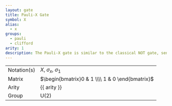 ```yaml
---
layout: gate
title: Pauli-X Gate
symbol: X
alias:
  - x
groups:
  - pauli
  - clifford
arity: 1
description: The Pauli-X gate is similar to the classical NOT gate, sending $|0\rangle \to |1\rangle$ and vice versa.
---
```


|             |                                                 |
| ----------- | ----------------------------------------------- |
| Notation(s) | $X$, $\sigma_x$, $\sigma_1$                     |
| Matrix      | $\begin{bmatrix}0 & 1 \\\\ 1 & 0 \end{bmatrix}$ |
| Arity       | {{ arity }}                                     |
| Group       | $\mathsf{U}(2)$                                 |
